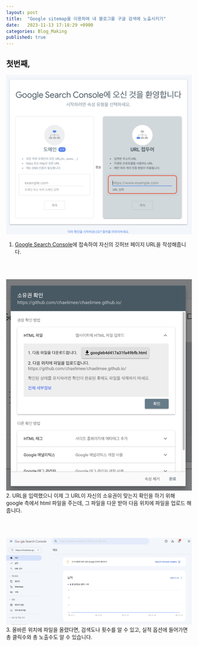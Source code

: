 ```yaml
---
layout: post
title:  "Google sitemap을 이용하여 내 블로그를 구글 검색에 노출시키기"
date:   2023-11-13 17:18:29 +0900
categories: Blog_Making
published: true
---
```


## 첫번째, 



<img src="/images/gsm1.png"><br/>
1. [Google Search Console](https://search.google.com/search-console/welcome?hl=ko)에 접속하여 자신의 깃허브 페이지 URL을 작성해줍니다.
<br/><br/><br/><br/>

<img src="/images/gsm2.png"><br/>
2. URL을 입력했으니 이제 그 URL이 자신의 소유권이 맞는지 확인을 하기 위해 google 측에서 html 파일을 주는데, 그 파일을 다운 받아 다음 위치에 파일을 업로드 해줍니다.
<br/><br/><br/><br/>

<img src="/images/sitemap.png"><br/>
3. 올바른 위치에 파일을 올렸다면, 검색도나 횟수를 알 수 있고, 실적 옵션에 들어가면 총 클릭수와 총 노출수도 알 수 있습니다.
